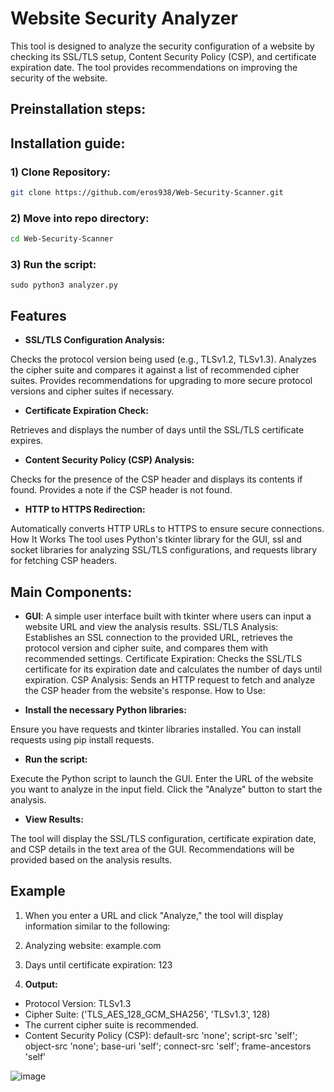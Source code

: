 # Website Security Analyzer
This tool is designed to analyze the security configuration of a website by checking its SSL/TLS setup, Content Security Policy (CSP), and certificate expiration date. The tool provides recommendations on improving the security of the website.

## Preinstallation steps:


## Installation guide:
### 1) Clone Repository:
```bash
git clone https://github.com/eros938/Web-Security-Scanner.git
```
### 2) Move into repo directory:

```bash
cd Web-Security-Scanner
```
### 3) Run the script:
```shell
sudo python3 analyzer.py 
```

## Features
 * **SSL/TLS Configuration Analysis:**

Checks the protocol version being used (e.g., TLSv1.2, TLSv1.3).
Analyzes the cipher suite and compares it against a list of recommended cipher suites.
Provides recommendations for upgrading to more secure protocol versions and cipher suites if necessary.
* **Certificate Expiration Check:**

Retrieves and displays the number of days until the SSL/TLS certificate expires.
* **Content Security Policy (CSP) Analysis:**

Checks for the presence of the CSP header and displays its contents if found.
Provides a note if the CSP header is not found.
* **HTTP to HTTPS Redirection:**

Automatically converts HTTP URLs to HTTPS to ensure secure connections.
How It Works
The tool uses Python's tkinter library for the GUI, ssl and socket libraries for analyzing SSL/TLS configurations, and requests library for fetching CSP headers.

## Main Components:
* **GUI**: A simple user interface built with tkinter where users can input a website URL and view the analysis results.
SSL/TLS Analysis: Establishes an SSL connection to the provided URL, retrieves the protocol version and cipher suite, and compares them with recommended settings.
Certificate Expiration: Checks the SSL/TLS certificate for its expiration date and calculates the number of days until expiration.
CSP Analysis: Sends an HTTP request to fetch and analyze the CSP header from the website's response.
How to Use:

* **Install the necessary Python libraries:**

Ensure you have requests and tkinter libraries installed. You can install requests using pip install requests.
* **Run the script:**

Execute the Python script to launch the GUI.
Enter the URL of the website you want to analyze in the input field.
Click the "Analyze" button to start the analysis.
* **View Results:**

The tool will display the SSL/TLS configuration, certificate expiration date, and CSP details in the text area of the GUI.
Recommendations will be provided based on the analysis results.
## Example

1. When you enter a URL and click "Analyze," the tool will display information similar to the following:

2. Analyzing website: example.com

3. Days until certificate expiration: 123


4. **Output:**
- Protocol Version: TLSv1.3
- Cipher Suite: ('TLS_AES_128_GCM_SHA256', 'TLSv1.3', 128)
- The current cipher suite is recommended.
- Content Security Policy (CSP): default-src 'none'; script-src 'self'; object-src 'none'; base-uri 'self'; connect-src 'self'; frame-ancestors 'self'

  
![image](https://github.com/eros938/Web-Security-Scanner/assets/150992485/5eaf8046-3e97-4b31-b36f-814f1cc31e22)







